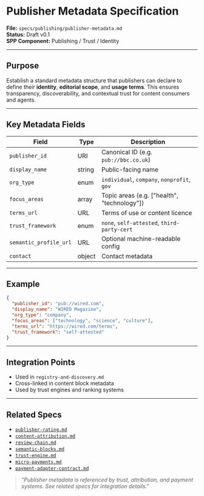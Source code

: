 
# Publisher Metadata Specification

**File:** `specs/publishing/publisher-metadata.md`  
**Status:** Draft v0.1  
**SPP Component:** Publishing / Trust / Identity

---

## Purpose

Establish a standard metadata structure that publishers can declare to define their **identity**, **editorial scope**, and **usage terms**. This ensures transparency, discoverability, and contextual trust for content consumers and agents.

---

## Key Metadata Fields

| Field              | Type      | Description |
|-------------------|-----------|-------------|
| `publisher_id`     | URI       | Canonical ID (e.g. `pub://bbc.co.uk`) |
| `display_name`     | string    | Public-facing name |
| `org_type`         | enum      | `individual`, `company`, `nonprofit`, `gov` |
| `focus_areas`      | array     | Topic areas (e.g. ["health", "technology"]) |
| `terms_url`        | URL       | Terms of use or content licence |
| `trust_framework`  | enum      | `none`, `self-attested`, `third-party-cert` |
| `semantic_profile_url` | URL | Optional machine-readable config |
| `contact`          | object    | Contact metadata |

---

## Example

```json
{
  "publisher_id": "pub://wired.com",
  "display_name": "WIRED Magazine",
  "org_type": "company",
  "focus_areas": ["technology", "science", "culture"],
  "terms_url": "https://wired.com/terms",
  "trust_framework": "self-attested"
}
```

---

## Integration Points

- Used in `registry-and-discovery.md`
- Cross-linked in content block metadata
- Used by trust engines and ranking systems

---


## Related Specs

- [`publisher-rating.md`](./publisher-rating.md)
- [`content-attribution.md`](./content-attribution.md)
- [`review-chain.md`](./review-chain.md)
- [`semantic-blocks.md`](./semantic-blocks.md)
- [`trust-engine.md`](../consent-engine/trust-engine.md)
- [`micro-payments.md`](../payments/micro-payments.md)
- [`payment-adapter-contract.md`](../payments/payment-adapter-contract.md)

> _"Publisher metadata is referenced by trust, attribution, and payment systems. See related specs for integration details."_
